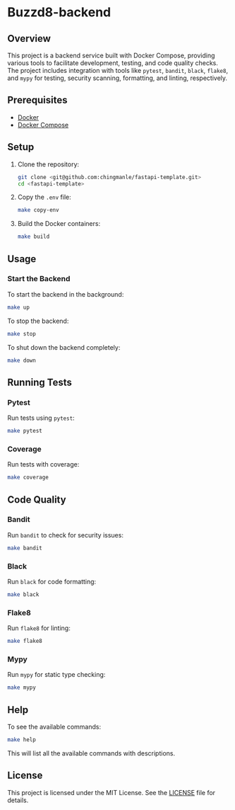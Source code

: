# Buzzd8-backend

## Overview

This project is a backend service built with Docker Compose, providing various tools to facilitate development, testing, and code quality checks. The project includes integration with tools like `pytest`, `bandit`, `black`, `flake8`, and `mypy` for testing, security scanning, formatting, and linting, respectively.

## Prerequisites

- [Docker](https://docs.docker.com/get-docker/)
- [Docker Compose](https://docs.docker.com/compose/install/)

## Setup

1. Clone the repository:
    ```bash
    git clone <git@github.com:chingmanle/fastapi-template.git>
    cd <fastapi-template>
    ```

2. Copy the `.env` file:
    ```bash
    make copy-env
    ```

3. Build the Docker containers:
    ```bash
    make build
    ```

## Usage

### Start the Backend

To start the backend in the background:

```bash
make up
```

To stop the backend:

```bash
make stop
```

To shut down the backend completely:

```bash
make down
```

## Running Tests

### Pytest

Run tests using `pytest`:

```bash
make pytest
```

### Coverage

Run tests with coverage:

```bash
make coverage
```

## Code Quality

### Bandit

Run `bandit` to check for security issues:

```bash
make bandit
```

### Black

Run `black` for code formatting:

```bash
make black
```

### Flake8

Run `flake8` for linting:

```bash
make flake8
```

### Mypy

Run `mypy` for static type checking:

```bash
make mypy
```

## Help

To see the available commands:

```bash
make help
```

This will list all the available commands with descriptions.

## License

This project is licensed under the MIT License. See the [LICENSE](./LICENSE) file for details.
